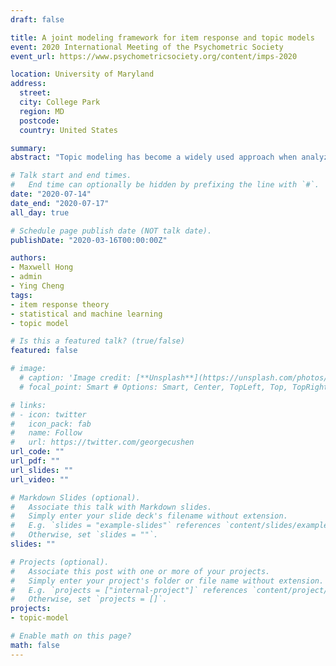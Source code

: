 ```yaml
---
draft: false

title: A joint modeling framework for item response and topic models
event: 2020 International Meeting of the Psychometric Society
event_url: https://www.psychometricsociety.org/content/imps-2020

location: University of Maryland
address:
  street:
  city: College Park
  region: MD
  postcode:
  country: United States

summary:
abstract: "Topic modeling has become a widely used approach when analyzing constructed responses in both educational and psychological research. The Latent Dirichlet Allocation (LDA) model is one popular model that summarizes information succinctly from a corpus of text with a set of topics. Often, constructed responses and survey data are collected simultaneously and can potentially measure the same latent construct. Researchers have proposed extensions to the LDA model, such as the structural topic model, which predicts the topic space with the observed covariates. We propose to jointly model the topic space with latent traits used in Item Response Theory (IRT), where the link function between the topic proportions within each document follows a nominal response model. This perspective allows researchers to quantify the added value of text when measuring a latent construct with survey responses and potentially change the interpretation of the latent construct by using multiple data sources. A brief simulation study and applied example will be provided as a proof of concept."

# Talk start and end times.
#   End time can optionally be hidden by prefixing the line with `#`.
date: "2020-07-14"
date_end: "2020-07-17"
all_day: true

# Schedule page publish date (NOT talk date).
publishDate: "2020-03-16T00:00:00Z"

authors:
- Maxwell Hong
- admin
- Ying Cheng
tags:
- item response theory
- statistical and machine learning
- topic model

# Is this a featured talk? (true/false)
featured: false

# image:
  # caption: 'Image credit: [**Unsplash**](https://unsplash.com/photos/bzdhc5b3Bxs)'
  # focal_point: Smart # Options: Smart, Center, TopLeft, Top, TopRight, Left, Right, BottomLeft, Bottom, BottomRight

# links:
# - icon: twitter
#   icon_pack: fab
#   name: Follow
#   url: https://twitter.com/georgecushen
url_code: ""
url_pdf: ""
url_slides: ""
url_video: ""

# Markdown Slides (optional).
#   Associate this talk with Markdown slides.
#   Simply enter your slide deck's filename without extension.
#   E.g. `slides = "example-slides"` references `content/slides/example-slides.md`.
#   Otherwise, set `slides = ""`.
slides: ""

# Projects (optional).
#   Associate this post with one or more of your projects.
#   Simply enter your project's folder or file name without extension.
#   E.g. `projects = ["internal-project"]` references `content/project/deep-learning/index.md`.
#   Otherwise, set `projects = []`.
projects:
- topic-model

# Enable math on this page?
math: false
---
```

